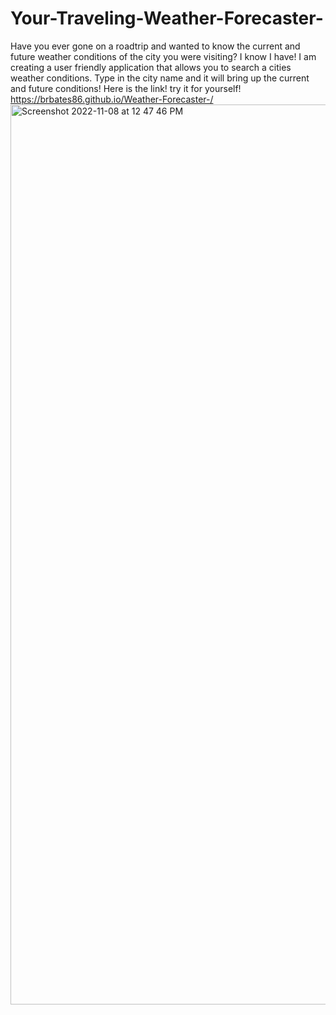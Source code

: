 # Your-Traveling-Weather-Forecaster- 

Have you ever gone on a roadtrip and wanted to know the current and future weather conditions of the city you were visiting? I know I have! I am creating a user friendly application that allows you to search a cities weather conditions. Type in the city name and it will bring up the current and future conditions! Here is the link! try it for yourself! https://brbates86.github.io/Weather-Forecaster-/
<img width="1440" alt="Screenshot 2022-11-08 at 12 47 46 PM" src="https://user-images.githubusercontent.com/110508944/200649970-38a9fc1e-00b4-4239-936b-3cf8c3b74eef.png">
